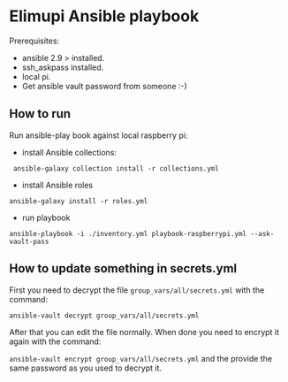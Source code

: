 Elimupi Ansible playbook
=============
Prerequisites:
 - ansible 2.9 > installed.
 - ssh_askpass installed.
 - local pi.
 - Get ansible vault password from someone :-)

## How to run
 Run ansible-play book against local raspberry pi:

 - install Ansible collections:

` ansible-galaxy collection install -r collections.yml`

 - install Ansible roles

`ansible-galaxy install -r roles.yml`

- run playbook

`ansible-playbook -i ./inventory.yml playbook-raspberrypi.yml --ask-vault-pass`

## How to update something in secrets.yml
First you need to decrypt the file `group_vars/all/secrets.yml` with the command:

`ansible-vault decrypt group_vars/all/secrets.yml`  

After that you can edit the file normally. When done you need to encrypt it again with the command:

`ansible-vault encrypt group_vars/all/secrets.yml` and the provide the same password as you used to decrypt it.